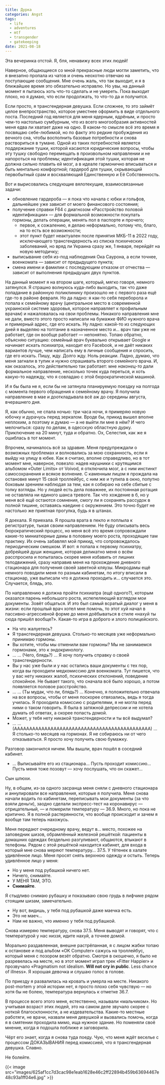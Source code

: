 ```yaml
---
title: Дурка
categories: Angst
tags: 
  - life
  - adventures
  - mtf
  - transgender
  - gatekeeping
date: 2021-08-18
---
```


Эта вечеринка отстой. Я, бля, ненавижу всех этих людей!

Наверное, общающиеся со мной прекрасные люди могли заметить, что я внезапно пропала из чатов и очень неохотно отвечаю на поступающие сообщения. Мне очень жаль, что так выходит, и я в ближайшее время это обязательно исправлю. Но увы, на данный момент я пытаюсь хоть что-то сделать и не умереть. Пока выходит плохо, но я думаю, что если продолжать, то что-то да и получится.

Если просто, я трансгендерная девушка. Если сложнее, то это займёт целое внепространство, которое уместнее оформить в виде отдельного поста. Последний год является для меня ядерным, ядрёным, и просто чем-то настолько сумбурным, что из всего многообразия активностей меня едва ли хватает даже на одно. В каком-то смысле всё это время я посвящаю себе-любимой, но по факту это редкие пробуждения из вечного сна, чтобы восполнить базовые потребности и снова раствориться в тумане. Одной из таких потребностей является поддержание тушки, которой касаются юридические вопросы, чтобы эту тушку свободно перемещать в произвольном направлении и не напороться на проблемы; идентификация этой тушки, которая не должна сильно плавить ей мозг, а в идеале гармонично вписываться и быть ментально комфортной; гардероб для тушки, скрывающий первобытный срам и восхваляющий Единственную и Её Собственность.

Вот и вырисовались следующие вялотекущие, взаимосвязанные задачи:

- обновление гардероба — я пока что начала с юбки и гольфов, дальнейшее уже зависит от моего финансового состояния;
- получение справки F64 с диагнозом «Расстройство половой идентификации» — для формальной возможности покупать гормоны, делать операции, менять пол в паспорте и прочего;
  - первое, к сожалению, я делаю неформально, потому что, благо, на то есть все возможности;
  - этот пункт будет неактуален после принятия МКБ-11 в 2022 году, исключающего трансгендерность из списка психических заболеваний, но вряд ли Украина сразу же, 1 января, перейдёт на новую методичку;
- выписывание себя из-под наблюдения Ока Саурона, а если точнее, военкомата — зависит от предыдущего пункта;
- смена имени и фамилии с последующим отказом от отчества — зависит от выполнения предыдущих двух пунктов.

На данный момент я на втором шаге, который, мягко говоря, немного затянулся. Я страшно волнуюсь куда-либо выходить, так что даже попадание в районную поликлинику произошло не с первого раза ещё где-то в районе февраля. Но да ладно: я как-то себя переборола и попала к семейному врачу (центральное место в современной украинской системе здоровья, которое направляет к профильным врачам) и нажаловалась на свои проблемы. Никакого направления мне не дали, вместо этого просто написали на бумажке ФИО нужного врача и примерный адрес, где его искать. Ну ладно: какой-то из следующих дней я выделяю на топтание в назначенное место и… врач там уже не работает, где он вообще работает — непонятно. Топаю обратно, объясняю ситуацию: семейный врач буквально открывает Google и начинает искать психиатра, находит его Facebook, и не даёт никаких вариантов лучше, чем написать ему в личные сообщения и спросить, где его искать. Пишу, жду. Долго жду. Ноль реакции. Ладно, думаю, что меня загнали в тупик и нужно спрашивать второго семейного врача. И, как оказалось, это действительно так работает: мне *наконец-то* дали формальное направление, несколько точек куда переться, и хоть какую-то надежду, что я совладаю с этой бюрократической машиной.

И я бы была не я, если бы не затянула планируемую поездку на полгода с момента первого обращения к семейному врачу. Я получила направление в мае и дооткладывала всё аж до середины августа, вчерашнего дня.

Я, как обычно, не спала ночью: три часа ночи, я примеряю новую юбочку и дурачусь перед зеркалом. Вроде бы, прикид вышел вполне неплохим, а поэтому и думаю — а не выйти ли мне в нём? И чего мелочиться: сразу по делам, в одесскую областную дурку. Приключение на 20 минут, туда и обратно. Ох, Селестия, как же я ошиблась в тот момент.

Впрочем, начиналось всё за здравие. Меня предупреждали о возможных проблемах и волновались за мою сохранность, если я выйду на улицу в юбке. Как я считаю, вполне справедливо, но в тот момент мне, наверное, повезло: надев наушники с крутящимся альбомом «Outer Limits» от Voivod, я отключила мозг, а с ним инстинкт самосохранения и всякое волнение. С каменным лицом я прождала на остановке минут 15 свой троллейбус, с ним же и тупила в окно, попутно боковым зрением наблюдая за тем, как я собираю на себе сбитые с толку взгляды. Но у людей есть дела поважнее, их постоянная ротация не оставляла ни единого шанса тревоге. Так что хождение в б, но у меня всё ещё остаются сомнения, смогу ли я сохранять рассудок в полной тишине, оставаясь наедине с окружением. Это точно будет не настолько же приятная прогулка, будь я в штанах.

Я доехала. Я приехала. Я прошла врата в пекло и поплыла к регистратуре, тыкая своим направлением. Не буду описывать весь бюрократический процесс, но меня всё это время сопровождали какие-то миниатюрные дамы в половину моего роста, проходящие там практику. Их очень забавлял мой прикид, что сопровождалось периодическим смешком. И вот: я попала к первому психиатру, добрейшей души женщине, которая деликатно меня о всём расспросила и попыталась скорее меня избавить от лишних телодвижений, сразу направив меня на прохождение дневного стационара для получения своей заветной кляузы. Микродамы ещё немного поводили меня по разным кабинетам, по итогу вписали в стационар, уже выписали что я должна проходить и… случается это. Случается, блядь, это.

По направлению я должна пройти психиатра (ещё одного?), которым оказался парень небольшого роста, испепеляющий взглядом мои документы. Зовёт общаться. И это был самый всратый диалог у меня в жизни: если прошлый врач хотел мне помочь, то этот хуй начал в пассивно-агрессивной форме до меня доёбываться в стиле «нахуй ты сюда пришёл вообще?». Какая-то игра в доброго и злого полицейского.

- На что жалуетесь?
- Я трансгендерная девушка. Столько-то месяцев уже неформально принимаю гормоны.
- Вы хотите, чтобы мы отменили вам гормоны? Мы не занимаемся гормонами, это к эндокринологу.
- … … (Чего, блядь?) … Я хочу получить справку о своей трансгендерности.
- Вы у нас уже были и у нас остались ваши документы с тех пор, когда вы проходили медкомиссию для военкомата. Тут пишется, что у вас нету никаких жалоб, психических отклонений, поведение спокойное. Не бывает такого, что сначала всё было хорошо, а потом появляется половое расстройство.
- … … (Ты мудак, что ли, блядь?) … Конечно, я положительно отвечала на все вопросы, чтобы от меня поскорее отвязались, ведь я тогда училась. Я проходила комиссию с родителями, я не могла перед ними о таком говорить. Я была в затяжной депрессии и не хотела думать об ответах, а скорее попасть домой.
- Может, у тебя нету никакой трансгендерности и ты всё выдумал?
- … … (ААААААААААААААААААААААААААААААААААААААААААААА) … Я столько-то месяцев на гормонах. Я не собираюсь ни от чего отказываться. Я просто хочу получить свою бумажку.

Разговор закончился ничем. Мы вышли, врач пошёл в соседний кабинет.

- … Выписывайте его из стационара… Пусть проходит комиссию… Пусть меня тоже позовут — хочу послушать, что он скажет…

Сын шлюхи.

Ну, в общем, из-за одного засранца меня сняли с дневного стационара и аннулировали все направления, которые я получила. Меня снова начали водить по кабинетам, переписывать мои документы (за что взяли деньги), заодно сделали экспресс-тест на коронавирус — отрицательный, — и померили температуру — 36.9. Много, но пока не критично. Я в полной растерянности, что вообще происходит и зачем я вообще там теперь нахожусь.

Меня передают очередному врачу, ведут в… место, похожее на заповедник шизов, обрамлённый железной решёткой: пациенты в домашних одеждах бездельно разгуливают, общаются, втыкают в телефоны. Рядом с этой решёткой находится кабинет, для входа в который мне снова меряют температуру… 37.5. У тётенек в халате удивлённое лицо. Меня просят снять верхнюю одежду и остыть. Теперь удивлённое лицо у меня:

- Но у меня под рубашкой ничего нет.
- Ничего, снимайте.
- У МЕНЯ ТАМ, ЭТО.
- **Снимайте**.

Я стыдливо снимаю рубашку и показываю свою грудь в лифчике рядом стоящим шизам, замечательно.

- Ну вот, видишь, у тебя под рубашкой даже маечка есть.
- Это не маеч…
- Нам не важно, что именно у тебя под рубашкой.

Снова измеряю температуру, снова 37.5. Меня выводят и говорят, что с температурой у нас низзя, идите нахуй, а точнее домой.

Морально раздавленная, внешне растрёпанная, я с лицом жабки топаю к остановке и под альбом «OK Computer» сажусь на троллейбус, который меня с позором везёт обратно. Смотря в окошечко, я было не разревелась на месте, но в этот момент играл трек «Fitter Happier» и прозвучало «Pragmatism not idealism. **Will not cry in public**. Less chance of illness». Я хорошая девочка и слушаю голос в голове.

По приезду я развалилась на кровать и умерла на месте. Никакого post-mortem у этой истории нет, я просто плохо себя чувствую — но хотя бы не болею, температура вернулась к отметке 36.7.

В процессе всего этого меня, естественно, называли «мальчиком». Но учитывая возраст этих людей, это на самом деле звучало скорее с ноткой благосклонности, а не издевательства. Какие-то местные работяги, не врачи, назвали меня девушкой и вызвались помочь, когда я в смятении проходила мимо, ища нужное здание. Но поменяли своё мнение, когда я подошла поближе и заговорила.

Чёрт его знает, когда я снова туда поеду. Чую, что меня ждёт веселье с процессом ДОКАЗЫВАНИЯ перед комиссией, что я трансгендерная девушка. Славно.

Не болейте.

{{< image src="images/625af1cc7d3cac98e1eab1628e46c2ff22894b459b63694467e48c93a1ff04e6.jpg" >}}
